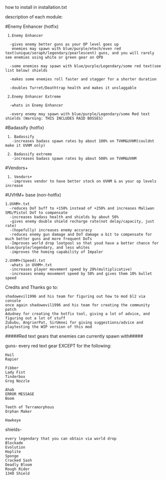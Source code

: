 how to install in installation.txt

description of each module: 

#Enemy Enhancer (hotfix)

     1.Enemy Enhancer

      -gives enemy better guns as your OP level goes up
       enemies may spawn with blue/purple/etech/even red text(unique/seraph/legendary/pearlescent) guns, and you will rarely see enemies using white or green gear on OP8
  
      -some enemies may spawn with blue/purple/Legendary/some red text(see list below) shields

      -makes some enemies roll faster and stagger for a shorter duration
  
      -doubles Turret/Deathtrap health and makes it unslaggable

     2.Enemy Enhancer Extreme

      -whats in Enemy Enhancer
    
      -every enemy may spawn with blue/purple/Legendary/some Red text shields (Warning: THIS INCLUDES RAID BOSSES)

#Badassify (hotfix)

     1. Badassify
       -increases badass spawn rates by about 100% on TVHM&UVHM(couldnt make it UVHM only)
       
     2. Badassify extreme
       -increases badass spawn rates by about 500% on TVHM&UVHM

#Vendors+

     1. Vendors+
       -improves vendor to have better stock on UVHM & as your op levels increase





#UVHM+ base (non-hotfix)

    1.UVHM+.txt
      -reduces DoT buff to +150% instead of +250% and increases Maliwan SMG/Pistol DoT to compensate
      -increases badass health and shields by about 50%
      -gives enemy double shield recharge rate(not delay/capacity, just rate)
      -(hopefully) increases enemy accuracy
      -reduces enemy gun damage and DoT damage a bit to compensate for much better guns and more frequent DoTs
      -Improves world drop lootpool so that youd have a better chance for blue/purple/legendary, and less whites
      -improves the homing capability of Impaler

    2.UVHM+(Speed).txt
      -whats in UVHM+.txt
      -increases player movement speed by 20%(multiplicative)
      -increases enemy movement speed by 50% and gives them 10% bullet speed



Credits and Thanks go to:

    shadowevil1996 and his team for figuring out how to mod bl2 via console
    once again shadowevil1996 and his team for creating the community patch
    Adudney for creating the hotfix tool, giving a lot of advice, and figuring out a lot of stuff
    Zububu, AngrierPat, SirUmnei for giving suggestions/advice and playtesting the WIP version of this mod

#####Red text gears that enemies can currently spawn with#####

guns- every red text gear EXCEPT for the following:

    Hail
    Rapier
    
    Fibber
    Lady Fist
    Tinderbox
    Grog Nozzle
    
    Ahab
    ERROR MESSAGE
    Boom
    
    Teeth of Terramorphous
    Orphan Maker
    
    Hawkeye

shields-

    every legendary that you can obtain via world drop
    Blockade
    Evolution
    Hoplite
    Sponge
    Cracked Sash
    Deadly Bloom
    Rough Rider
    1340 Shield
    
